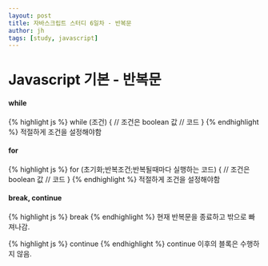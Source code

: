 ```yaml
---
layout: post
title: 자바스크립트 스터디 6일차 - 반복문
author: jh
tags: [study, javascript]
---
```


# Javascript 기본 - 반복문
#### while
{% highlight js %}
while (조건) {
    // 조건은 boolean 값
    // 코드
}
{% endhighlight %}
적절하게 조건을 설정해야함

#### for
{% highlight js %}
for (초기화;반복조건;반복될때마다 실행하는 코드) {
    // 조건은 boolean 값
    // 코드
}
{% endhighlight %}
적절하게 조건을 설정해야함

#### break, continue
{% highlight js %}
break
{% endhighlight %}
현재 반복문을 종료하고 밖으로 빠져나감.

{% highlight js %}
continue
{% endhighlight %}
continue 이후의 블록은 수행하지 않음.
